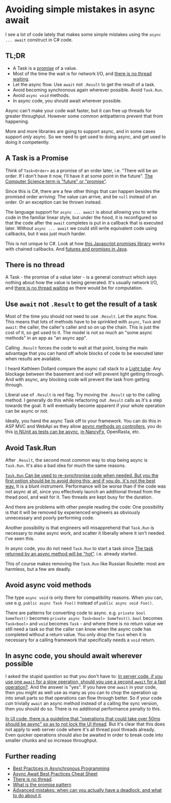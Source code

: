 # Avoiding simple mistakes in async await

I see a lot of code lately that makes some simple mistakes using the `async ... await` construct in C# code.

## TL;DR

 * A Task is a [promise](https://en.wikipedia.org/wiki/Futures_and_promises) of a value.
 * Most of the time the wait is for network I/O, and [there is no thread waiting](http://blog.stephencleary.com/2013/11/there-is-no-thread.html).
 * Let the async flow. Use `await` not `.Result` to get the result of a task. 
 * Avoid  becoming synchronous again wherever possible. Avoid `Task.Run`.
 * Avoid `async void` methods.
 * In async code, you should await wherever possible.
 
Async can't make your code wait faster, but it can free up threads for greater throughput. However some common antipatterns prevent that from happening.

More and more libraries are going to support async, and in some cases support _only_ async. So we need to get used to doing async, and get used to doing it competently.
 
## A Task is a Promise
 
 Think of `Task<Order>` as a promise of an order later, i.e. "There will be an order. If I don't have it now, I'll have it at some point in the future". [The Computer Science term is "future" or "promise"](https://en.wikipedia.org/wiki/Futures_and_promises).
 
 Since this is C#, there are a few other things that can happen besides the promised order arriving: The value can arrive, and be `null` instead of an order. Or an exception can be thrown instead.
 
The language support for `async ... await` is about allowing you to write code in the familiar linear style, but under the hood, it is reconfigured so that the code after the `await` completes is put in a callback that is executed later. Without `async ... await` we could still write equivalent code using callbacks, but it was just much harder. 

This is not unique to C#. Look at how [this Javascript promises library](https://www.promisejs.org/) works with chained callbacks. And [futures and promises in Java](https://docs.oracle.com/javase/8/docs/api/java/util/concurrent/CompletableFuture.html).
 
## There is no thread

A Task - the promise of a value later - is a general construct which says nothing about how the value is being generated. It's usually network I/O, and [there is no thread waiting](http://blog.stephencleary.com/2013/11/there-is-no-thread.html) as there would be for computation.
 
## Use `await` not `.Result` to get the result of a task
 
 Most of the time you should not need to use `.Result`. Let the async flow. This means that lots of methods have to be sprinkled with `async`, `Task` and `await`: the caller, the caller's caller and so on up the chain. This is just the cost of it, so get used to it. The model is not so much an "some async methods" in an app as "an async app". 

 Calling `.Result` forces the code to wait at that point, losing the main advantage that you can hand off whole blocks of code to be executed later when results are available.

I heard Kathleen Dollard compare the async call stack to a [Light tube](https://en.wikipedia.org/wiki/Light_tube): Any blockage between the basement and roof will prevent light getting through. And with async, any blocking code will prevent the task from getting through.

 Liberal use of `.Result` is red flag. Try moving the `.Result` up to the calling method. I generally do this while refactoring out `.Result` calls as it's a step towards the goal. It will eventually become apparent if your whole operation can be async or not.
 
 Ideally, you hand the async Task off to your framework. You can do this in ASP MVC and WebApi as they allow [async methods on controllers](http://stackoverflow.com/questions/31185072/how-to-effectively-use-async-await-on-asp-net-web-api), you do this [in NUnit as tests can be async](http://stackoverflow.com/a/21617400/5599), [in NancyFx](https://github.com/NancyFx/Nancy/wiki/Async), OpenRasta, etc. 
 
## Avoid Task.Run

After `.Result`, the second most common way to stop being async is `Task.Run`. It's also a bad idea for much the same reasons.

[`Task.Run` Can be used to re-synchronise code when needed. But you the first option should be to avoid doing this; and if you do, it's not the best way.](./AsyncAdvancedMistakes) It is a blunt instrument. Performance will be worse than if the code was not async at all, since you effectively launch an additional thread from the thead pool, and wait for it. Two threads are kept busy for the duration.

And there are problems with other people reading the code: One possibility is that it will be removed by experienced engineers as obviously unnecessary and poorly performing code.  

Another possibility is that engineers will misapprehend that `Task.Run` is necessary to make async work, and scatter it liberally where it isn't needed. I've seen this. 

In async code, you do not need `Task.Run` to start a task since
[The task returned by an async method will be "hot"](http://stackoverflow.com/a/11707546/5599). i.e. already started.  

This of course makes removing the `Task.Run` like Russian Roulette: most are harmless, but a few are deadly.

##  Avoid async void methods

The type `async void` is only there for compatibility reasons. When you can, use e.g. `public async Task Foo()` instead of `public async void Foo()`.

There are patterns for converting code to async. e.g. `private bool SomeTest()` becomes `private async Task<bool> SomeTest()`. `bool` becomes `Task<bool>` and `void` becomes `Task` - and where there is no return value we still need a task so that the caller can know when the async code has completed without a return value. You only drop the `Task` when it is necessary for a calling framework that specifically needs a `void` return.

## In async code, you should await wherever possible

I asked the stupid question so that you don't have to: [In server code, if you use one `await` for a slow operation, should you use a second `await` for a fast operation?](http://stackoverflow.com/questions/38118051/should-i-make-a-fast-operation-async-if-the-method-is-already-async). 
And the answer is "yes". If you have one `await` in your code, then you might as well use as many as you can to chop the operation up into small parts so that operations can flow through better. 
So if your code *can* trivially  `await` an async method instead of a calling the sync version, then you should do so. There is no additional performance penalty to this.

[In UI code, there is a guideline that "operations that could take over 50ms should be async" so as to not lock the UI thread](http://blog.stephencleary.com/2013/04/ui-guidelines-for-async.html). But it's clear that this does not apply to web server code where it's all thread pool threads already. 
Even quicker operations should also be awaited in order to break code into smaller chunks and so increase throughput. 

## Further reading

* [Best Practices in Asynchronous Programming](https://msdn.microsoft.com/en-us/magazine/jj991977.aspx)
* [Async Await Best Practices Cheat Sheet](https://jonlabelle.com/snippets/view/markdown/async-await-best-practices-cheat-sheet)
* [There is no thread](http://blog.stephencleary.com/2013/11/there-is-no-thread.html).
* [What is the promise pattern](https://www.quora.com/What-is-the-promise-pattern)
* [Advanced mistakes: when can you actually have a deadlock, and what to do about it](./AsyncAdvancedMistakes).
